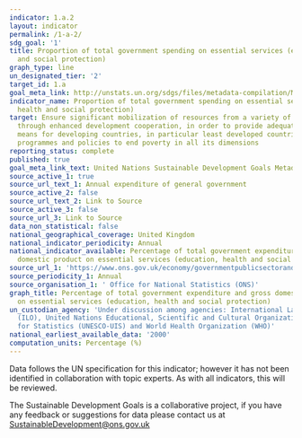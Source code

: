 ```yaml
---
indicator: 1.a.2
layout: indicator
permalink: /1-a-2/
sdg_goal: '1'
title: Proportion of total government spending on essential services (education, health
  and social protection)
graph_type: line
un_designated_tier: '2'
target_id: 1.a
goal_meta_link: http://unstats.un.org/sdgs/files/metadata-compilation/Metadata-Goal-1.pdf
indicator_name: Proportion of total government spending on essential services (education,
  health and social protection)
target: Ensure significant mobilization of resources from a variety of sources, including
  through enhanced development cooperation, in order to provide adequate and predictable
  means for developing countries, in particular least developed countries, to implement
  programmes and policies to end poverty in all its dimensions
reporting_status: complete
published: true
goal_meta_link_text: United Nations Sustainable Development Goals Metadata (pdf 894kB)
source_active_1: true
source_url_text_1: Annual expenditure of general government
source_active_2: false
source_url_text_2: Link to Source
source_active_3: false
source_url_3: Link to Source
data_non_statistical: false
national_geographical_coverage: United Kingdom
national_indicator_periodicity: Annual
national_indicator_available: Percentage of total government expenditure and gross
  domestic product on essential services (education, health and social protection)
source_url_1: 'https://www.ons.gov.uk/economy/governmentpublicsectorandtaxes/publicspending/datasets/esatable11annualexpenditureofgeneralgovernment '
source_periodicity_1: Annual
source_organisation_1: ' Office for National Statistics (ONS)'
graph_title: Percentage of total government expenditure and gross domestic product
  on essential services (education, health and social protection)
un_custodian_agency: 'Under discussion among agencies: International Labour Organization
  (ILO), United Nations Educational, Scientific and Cultural Organization - Institute
  for Statistics (UNESCO-UIS) and World Health Organization (WHO)'
national_earliest_available_data: '2000'
computation_units: Percentage (%)
---
```

Data follows the UN specification for this indicator; however it has not been identified in collaboration with topic experts. As with all indicators, this will be reviewed.

The Sustainable Development Goals is a collaborative project, if you have any feedback or suggestions for data please contact us at <SustainableDevelopment@ons.gov.uk>
